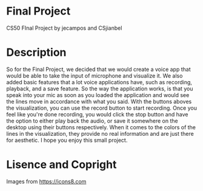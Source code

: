 # Final Project
 CS50 FInal Project by jecampos and CSjianbel

# Description

So for the Final Project, we decided that we would create a voice app that would be able to take the input of 
microphone and visualize it. We also added basic features that a lot voice applications have, such as recording,
playback, and a save feature. So the way the application works, is that you speak into your mic as soon as you loaded the application and 
would see the lines move in accordance with what you said. With the buttons aboves the visualization, you can use the record button to
start recording. Once you feel like you're done recording, you would click the stop button and have the option to either play back the audio, or save it somewhere on the desktop
using their buttons respectively. When it comes to the colors of the lines in the visualization, they provide no real information and
are just there for aesthetic. I hope you enjoy this small project.


# Lisence and Copright 

Images from https://icons8.com